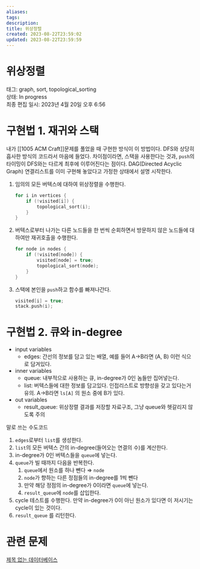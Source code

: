 ```yaml
---
aliases: 
tags:
description:
title: 위상정렬
created: 2023-08-22T23:59:02
updated: 2023-08-22T23:59:59
---
```


# 위상정렬

태그: graph, sort, topological_sorting  
상태: In progress  
최종 편집 일시: 2023년 4월 20일 오후 6:56

# 구현법 1. 재귀와 스택

내가 [[1005 ACM Craft]]문제를 풀었을 때 구현한 방식이 이 방법이다. DFS와 상당히 흡사한 방식의 코드라서 마음에 들었다. 차이점이라면, 스택을 사용한다는 것과, `push`의 타이밍이 DFS와는 다르게 최후에 이루어진다는 점이다. DAG(Directed Acyclic Graph) 연결리스트를 이미 구현해 놓았다고 가정한 상태에서 설명 시작한다.

1. 임의의 모든 버텍스에 대하여 위상정렬을 수행한다.

    ```cpp
    for i in vertices {
    	if (!visited[i]) {
    		topological_sort(i);
    	}
    }
    ```

2. 버텍스로부터 나가는 다른 노드들을 한 번씩 순회하면서 방문하지 않은 노드들에 대하여만 재귀호출을 수행한다.

    ```cpp
    for node in nodes {
    	if (!visited[node]) {
    		visited[node] = true;
    		topological_sort(node);
    	}
    }
    ```

3. 스택에 본인을 `push`하고 함수를 빠져나간다.

    ```cpp
    visited[i] = true;
    stack.push(i);
    ```

# 구현법 2. 큐와 in-degree

- input variables
    - edges: 간선의 정보를 담고 있는 배열, 예를 들어 A→B라면 (A, B) 이런 식으로 담겨있다.
- inner variables
    - queue: 내부적으로 사용하는 큐, in-degree가 0인 놈들만 집어넣는다.
    - list: 버텍스들에 대한 정보를 담고있다. 인접리스트로 방향성을 갖고 있다는거 유의. A→B라면 `ls[A]` 의 원소 중에 B가 있다.
- out variables
    - result_queue: 위상정렬 결과를 저장할 자료구조, 그냥 queue와 헷갈리지 않도록 주의

말로 쓰는 수도코드

1. `edges`로부터 `list`를 생성한다.
2. `list`의 모든 버텍스 간의 in-degree(들어오는 연결의 수)를 계산한다.
3. in-degree가 0인 버텍스들을 `queue`에 넣는다.
4. `queue`가 빌 때까지 다음을 반복한다.
    1. `queue`에서 원소를 하나 뺀다 ⇒ `node`
    2. `node`가 향하는 다른 정점들의 in-degree를 1씩 뺀다
    3. 만약 해당 정점의 in-degree가 0이라면 `queue`에 넣는다.
    4. `result_queue`에 `node`를 삽입한다.
5. cycle 테스트를 수행한다. 만약 in-degree가 0이 아닌 원소가 있다면 이 저시기는 cycle이 있는 것이다.
6. `result_queue` 를 리턴한다.

# 관련 문제

[제목 없는 데이터베이스](%E1%84%8B%E1%85%B1%E1%84%89%E1%85%A1%E1%86%BC%E1%84%8C%E1%85%A5%E1%86%BC%E1%84%85%E1%85%A7%E1%86%AF%20792c57121d2b49a38d090ac01959a706/%E1%84%8C%E1%85%A6%E1%84%86%E1%85%A9%E1%86%A8%20%E1%84%8B%E1%85%A5%E1%86%B9%E1%84%82%E1%85%B3%E1%86%AB%20%E1%84%83%E1%85%A6%E1%84%8B%E1%85%B5%E1%84%90%E1%85%A5%E1%84%87%E1%85%A6%E1%84%8B%E1%85%B5%E1%84%89%E1%85%B3%20a0f9163cf15e45d69d8fcbaf87e47b4e.csv)
